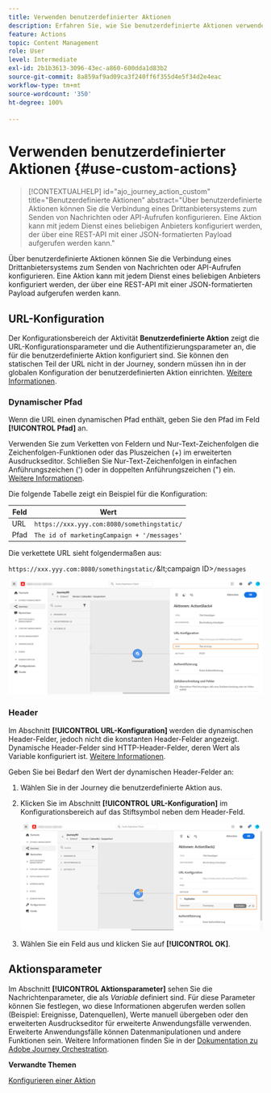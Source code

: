 ```yaml
---
title: Verwenden benutzerdefinierter Aktionen
description: Erfahren Sie, wie Sie benutzerdefinierte Aktionen verwenden
feature: Actions
topic: Content Management
role: User
level: Intermediate
exl-id: 2b1b3613-3096-43ec-a860-600dda1d83b2
source-git-commit: 8a859af9ad09ca3f240ff6f355d4e5f34d2e4eac
workflow-type: tm+mt
source-wordcount: '350'
ht-degree: 100%

---
```


# Verwenden benutzerdefinierter Aktionen {#use-custom-actions}

>[!CONTEXTUALHELP]
>id="ajo_journey_action_custom"
>title="Benutzerdefinierte Aktionen"
>abstract="Über benutzerdefinierte Aktionen können Sie die Verbindung eines Drittanbietersystems zum Senden von Nachrichten oder API-Aufrufen konfigurieren. Eine Aktion kann mit jedem Dienst eines beliebigen Anbieters konfiguriert werden, der über eine REST-API mit einer JSON-formatierten Payload aufgerufen werden kann."

Über benutzerdefinierte Aktionen können Sie die Verbindung eines Drittanbietersystems zum Senden von Nachrichten oder API-Aufrufen konfigurieren. Eine Aktion kann mit jedem Dienst eines beliebigen Anbieters konfiguriert werden, der über eine REST-API mit einer JSON-formatierten Payload aufgerufen werden kann.

## URL-Konfiguration

Der Konfigurationsbereich der Aktivität **Benutzerdefinierte Aktion** zeigt die URL-Konfigurationsparameter und die Authentifizierungsparameter an, die für die benutzerdefinierte Aktion konfiguriert sind. Sie können den statischen Teil der URL nicht in der Journey, sondern müssen ihn in der globalen Konfiguration der benutzerdefinierten Aktion einrichten. [Weitere Informationen](../action/about-custom-action-configuration.md).

### Dynamischer Pfad

Wenn die URL einen dynamischen Pfad enthält, geben Sie den Pfad im Feld **[!UICONTROL Pfad]** an.

Verwenden Sie zum Verketten von Feldern und Nur-Text-Zeichenfolgen die Zeichenfolgen-Funktionen oder das Pluszeichen (+) im erweiterten Ausdruckseditor. Schließen Sie Nur-Text-Zeichenfolgen in einfachen Anführungszeichen (&#39;) oder in doppelten Anführungszeichen (&quot;) ein. [Weitere Informationen](expression/expressionadvanced.md).

Die folgende Tabelle zeigt ein Beispiel für die Konfiguration:

| Feld | Wert |
| --- | --- |
| URL | `https://xxx.yyy.com:8080/somethingstatic/` |
| Pfad | `The id of marketingCampaign + '/messages'` |

Die verkettete URL sieht folgendermaßen aus:

`https://xxx.yyy.com:8080/somethingstatic/`\&lt;campaign ID\>`/messages`

![](assets/journey-custom-action-url.png)

### Header

Im Abschnitt **[!UICONTROL URL-Konfiguration]** werden die dynamischen Header-Felder, jedoch nicht die konstanten Header-Felder angezeigt. Dynamische Header-Felder sind HTTP-Header-Felder, deren Wert als Variable konfiguriert ist. [Weitere Informationen](../action/about-custom-action-configuration.md).

Geben Sie bei Bedarf den Wert der dynamischen Header-Felder an:

1. Wählen Sie in der Journey die benutzerdefinierte Aktion aus.
1. Klicken Sie im Abschnitt **[!UICONTROL URL-Konfiguration]** im Konfigurationsbereich auf das Stiftsymbol neben dem Header-Feld.

   ![](assets/journey-dynamicheaderfield.png)

1. Wählen Sie ein Feld aus und klicken Sie auf **[!UICONTROL OK]**.

## Aktionsparameter

Im Abschnitt **[!UICONTROL Aktionsparameter]** sehen Sie die Nachrichtenparameter, die als _Variable_ definiert sind. Für diese Parameter können Sie festlegen, wo diese Informationen abgerufen werden sollen (Beispiel: Ereignisse, Datenquellen), Werte manuell übergeben oder den erweiterten Ausdruckseditor für erweiterte Anwendungsfälle verwenden. Erweiterte Anwendungsfälle können Datenmanipulationen und andere Funktionen sein. Weitere Informationen finden Sie in der [Dokumentation zu Adobe Journey Orchestration](expression/expressionadvanced.md).

**Verwandte Themen**

[Konfigurieren einer Aktion](../action/about-custom-action-configuration.md)
